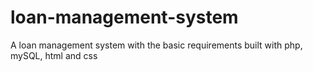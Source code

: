 # loan-management-system
A loan management system with the basic requirements built with php, mySQL, html and css
